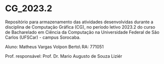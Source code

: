 # CG_2023.2
Repositório para armazenamento das atividades desenvolvidas durante a disciplina de Computação Gráfica (CG), no período letivo 2023.2 do curso de Bacharelado em Ciência da Computação na Universidade Federal de São Carlos (UFSCar) - campus Sorocaba.

Aluno: Matheus Vargas Volpon Berto\\
RA: 771051

Prof. responsável: Prof. Dr. Mario Augusto de Souza Liziér
